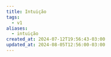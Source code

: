 ```yaml
---
title: Intuição
tags:
  - v1
aliases:
  - intuição
created_at: 2024-07-12T19:56:43-03:00
updated_at: 2024-08-05T12:56:00-03:00
---
```


